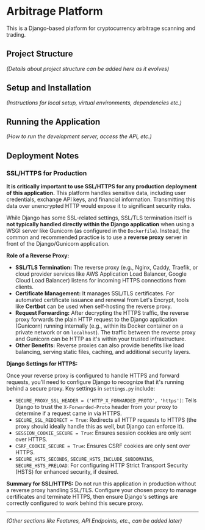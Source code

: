 # Arbitrage Platform

This is a Django-based platform for cryptocurrency arbitrage scanning and trading.

## Project Structure

*(Details about project structure can be added here as it evolves)*

## Setup and Installation

*(Instructions for local setup, virtual environments, dependencies etc.)*

## Running the Application

*(How to run the development server, access the API, etc.)*

## Deployment Notes

### SSL/HTTPS for Production

**It is critically important to use SSL/HTTPS for any production deployment of this application.** This platform handles sensitive data, including user credentials, exchange API keys, and financial information. Transmitting this data over unencrypted HTTP would expose it to significant security risks.

While Django has some SSL-related settings, SSL/TLS termination itself is **not typically handled directly within the Django application** when using a WSGI server like Gunicorn (as configured in the `Dockerfile`). Instead, the common and recommended practice is to use a **reverse proxy** server in front of the Django/Gunicorn application.

**Role of a Reverse Proxy:**

*   **SSL/TLS Termination:** The reverse proxy (e.g., Nginx, Caddy, Traefik, or cloud provider services like AWS Application Load Balancer, Google Cloud Load Balancer) listens for incoming HTTPS connections from clients.
*   **Certificate Management:** It manages SSL/TLS certificates. For automated certificate issuance and renewal from Let's Encrypt, tools like **Certbot** can be used when self-hosting the reverse proxy.
*   **Request Forwarding:** After decrypting the HTTPS traffic, the reverse proxy forwards the plain HTTP request to the Django application (Gunicorn) running internally (e.g., within its Docker container on a private network or on `localhost`). The traffic between the reverse proxy and Gunicorn can be HTTP as it's within your trusted infrastructure.
*   **Other Benefits:** Reverse proxies can also provide benefits like load balancing, serving static files, caching, and additional security layers.

**Django Settings for HTTPS:**

Once your reverse proxy is configured to handle HTTPS and forward requests, you'll need to configure Django to recognize that it's running behind a secure proxy. Key settings in `settings.py` include:

*   `SECURE_PROXY_SSL_HEADER = ('HTTP_X_FORWARDED_PROTO', 'https')`: Tells Django to trust the `X-Forwarded-Proto` header from your proxy to determine if a request came in via HTTPS.
*   `SECURE_SSL_REDIRECT = True`: Redirects all HTTP requests to HTTPS (the proxy should ideally handle this as well, but Django can enforce it).
*   `SESSION_COOKIE_SECURE = True`: Ensures session cookies are only sent over HTTPS.
*   `CSRF_COOKIE_SECURE = True`: Ensures CSRF cookies are only sent over HTTPS.
*   `SECURE_HSTS_SECONDS`, `SECURE_HSTS_INCLUDE_SUBDOMAINS`, `SECURE_HSTS_PRELOAD`: For configuring HTTP Strict Transport Security (HSTS) for enhanced security, if desired.

**Summary for SSL/HTTPS:** Do not run this application in production without a reverse proxy handling SSL/TLS. Configure your chosen proxy to manage certificates and terminate HTTPS, then ensure Django's settings are correctly configured to work behind this secure proxy.

---

*(Other sections like Features, API Endpoints, etc., can be added later)*
